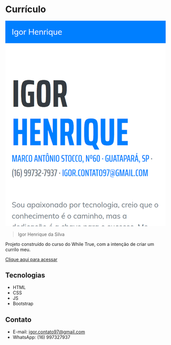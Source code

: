 # Currículo

![preview](./.github/preview%20curriculo.png)

>Igor Henrique da Silva

Projeto construído do curso do While True, com a intenção de criar um currílo meu.

[ Clique aqui para acessar](https://igorstarkh.github.io/curriculoWEB/)

## Tecnologias 

- HTML
- CSS 
- JS 
- Bootstrap

## Contato
- E-mail: igor.contato97@gmail.com
- WhatsApp: (16) 997327937